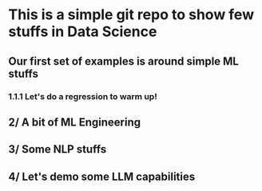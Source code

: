 # This is a simple git repo to show few stuffs in Data Science

## Our first set of examples is around simple ML stuffs

### 1.1.1 Let's do a regression to warm up! 

## 2/ A bit of ML Engineering 

## 3/ Some NLP stuffs

## 4/ Let's demo some LLM capabilities